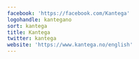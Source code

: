 ```yaml
---
facebook: 'https://facebook.com/Kantega'
logohandle: kantegano
sort: kantega
title: Kantega
twitter: kantega
website: 'https://www.kantega.no/english'
---
```


